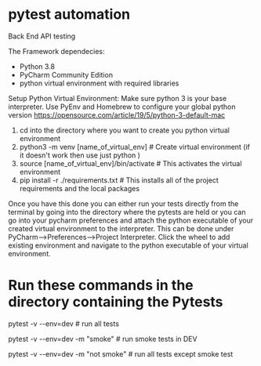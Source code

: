 # pytest automation
Back End API testing

The Framework dependecies: 
  - Python 3.8
  - PyCharm Community Edition
  - python virtual environment with required libraries


Setup Python Virtual Environment:
Make sure python 3 is your base interpreter. Use PyEnv and Homebrew to configure your global python version
https://opensource.com/article/19/5/python-3-default-mac

1) cd into the directory where you want to create you python virtual environment
2) python3 -m venv [name_of_virtual_env]         # Create virtual environment (if it doesn't work then use just python )
3) source [name_of_virtual_env]/bin/activate    # This activates the virtual environment
4) pip install -r ./requirements.txt # This installs all of the project requirements and the local packages 


Once you have this done you can either run your tests directly from the terminal by going into the directory
where the pytests are held or you can go into your pycharm preferences and attach the python executable of your created
virtual environment to the interpreter. This can be done under PyCharm-->Preferences-->Project Interpreter. Click the
wheel to add existing environment and navigate to the python executable of your virtual environment.

# Run these commands in the directory containing the Pytests
pytest -v --env=dev  # run all tests

pytest -v --env=dev  -m "smoke"          # run smoke tests in DEV

pytest -v --env=dev  -m "not smoke"     # run all tests except smoke test
